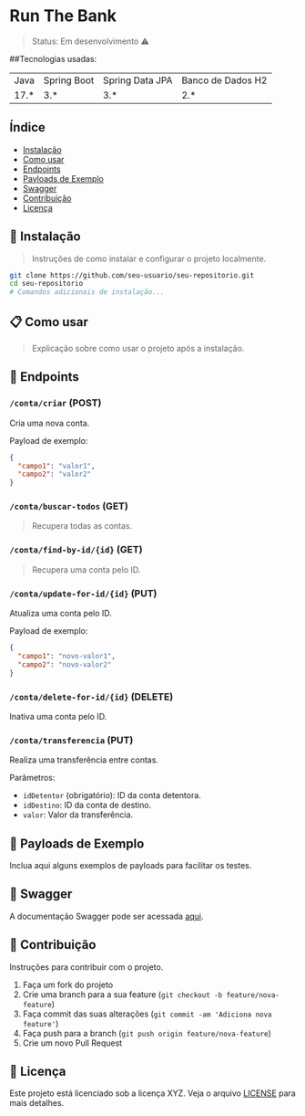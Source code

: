 <h1>Run The Bank</h1>

>Status: Em desenvolvimento ⚠️

##Tecnologias usadas:
<table>
  <tr>
    <td>Java</td>
    <td>Spring Boot</td>
    <td>Spring Data JPA</td>
    <td>Banco de Dados H2</td>
  </tr>
  <tr>
    <td>17.*</td>
    <td>3.*</td>
    <td>3.*</td>
    <td>2.*</td>
  </tr>
</table>

## Índice

+ [Instalação](#instalação)
+ [Como usar](#como-usar)
+ [Endpoints](#endpoints)
+ [Payloads de Exemplo](#payloads-de-exemplo)
+ [Swagger](#swagger)
+ [Contribuição](#contribuição)
+ [Licença](#licença)

## 🚀 Instalação

>Instruções de como instalar e configurar o projeto localmente.

```bash
git clone https://github.com/seu-usuario/seu-repositorio.git
cd seu-repositorio
# Comandos adicionais de instalação...
```

## 📋 Como usar

>Explicação sobre como usar o projeto após a instalação.

## 🔗 Endpoints

### `/conta/criar` (POST)

Cria uma nova conta.

Payload de exemplo:

```json
{
  "campo1": "valor1",
  "campo2": "valor2"
}
```

### `/conta/buscar-todos` (GET)

>Recupera todas as contas.

### `/conta/find-by-id/{id}` (GET)

>Recupera uma conta pelo ID.

### `/conta/update-for-id/{id}` (PUT)

Atualiza uma conta pelo ID.

Payload de exemplo:

```json
{
  "campo1": "novo-valor1",
  "campo2": "novo-valor2"
}
```

### `/conta/delete-for-id/{id}` (DELETE)

Inativa uma conta pelo ID.

### `/conta/transferencia` (PUT)

Realiza uma transferência entre contas.

Parâmetros:

- `idDetentor` (obrigatório): ID da conta detentora.
- `idDestino`: ID da conta de destino.
- `valor`: Valor da transferência.

## 📑 Payloads de Exemplo

Inclua aqui alguns exemplos de payloads para facilitar os testes.

## 📘 Swagger

A documentação Swagger pode ser acessada [aqui](#).

## 🤝 Contribuição

Instruções para contribuir com o projeto.

1. Faça um fork do projeto
2. Crie uma branch para a sua feature (`git checkout -b feature/nova-feature`)
3. Faça commit das suas alterações (`git commit -am 'Adiciona nova feature'`)
4. Faça push para a branch (`git push origin feature/nova-feature`)
5. Crie um novo Pull Request

## 📄 Licença

Este projeto está licenciado sob a licença XYZ. Veja o arquivo [LICENSE](LICENSE) para mais detalhes.
```
